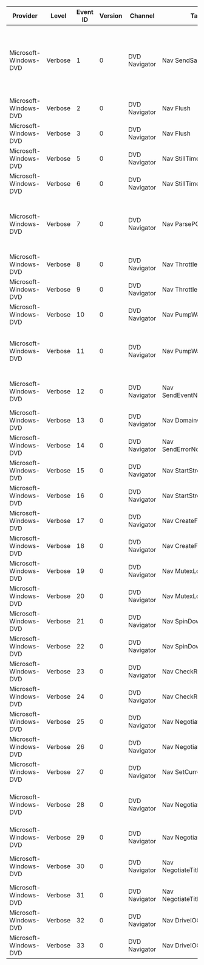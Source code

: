 Provider               |  Level    |  Event ID  |  Version  |  Channel        |  Task                         |  Opcode  |  Keyword  |  Message
-----------------------|-----------|------------|-----------|-----------------|-------------------------------|----------|-----------|----------------------------------------------------------------------------------------------------------------------------------------------------------------------------------------------------
Microsoft-Windows-DVD  |  Verbose  |  1         |  0        |  DVD Navigator  |  Nav SendSample               |          |           |  Nav SendSample Object={Object} treamID={Object} StreamType={StreamID} IsRunning={StreamType} rtTimestamp={IsRunning} rtNow={rtTimestamp} rtAhead={rtNow} SyncPoint={SyncPoint} TimeDisc={TimeDisc}
Microsoft-Windows-DVD  |  Verbose  |  2         |  0        |  DVD Navigator  |  Nav Flush                    |  Start   |           |  Nav BeginFlush object={Object}
Microsoft-Windows-DVD  |  Verbose  |  3         |  0        |  DVD Navigator  |  Nav Flush                    |  Stop    |           |  Nav EndFlush object={Object}
Microsoft-Windows-DVD  |  Verbose  |  5         |  0        |  DVD Navigator  |  Nav StillTimer               |  Start   |           |  Nav StillTimerOn object={Object} time={Duration}
Microsoft-Windows-DVD  |  Verbose  |  6         |  0        |  DVD Navigator  |  Nav StillTimer               |  Stop    |           |  Nav StillTimerOff object={Object} time={Duration}
Microsoft-Windows-DVD  |  Verbose  |  7         |  0        |  DVD Navigator  |  Nav ParsePCI                 |          |           |  Nav ParsePCI object={Object} wStreamID={HaveRun} type={IsRunning} fIsRunning={UsedGetTime} rtStart={SetTimeToNow} rtNow={CellTimeDisc} rtDistAheadOfClock={rtNow}
Microsoft-Windows-DVD  |  Verbose  |  8         |  0        |  DVD Navigator  |  Nav Throttle                 |  Start   |           |  Nav Throttle start object={Object} dur={Duration} max_lat={Max Latency}
Microsoft-Windows-DVD  |  Verbose  |  9         |  0        |  DVD Navigator  |  Nav Throttle                 |  Stop    |           |  Nav Throttle end object={Object}
Microsoft-Windows-DVD  |  Verbose  |  10        |  0        |  DVD Navigator  |  Nav PumpWait                 |  Start   |           |  Nav PumpWait start object={Object} handleMask={HandleMask}
Microsoft-Windows-DVD  |  Verbose  |  11        |  0        |  DVD Navigator  |  Nav PumpWait                 |  Stop    |           |  Nav PumpWait end object={Object} WakeIndex={WakeIndex} Error={LastError} IOIndex={IOIndex} ExtraInfo={ExtraEventInfo}
Microsoft-Windows-DVD  |  Verbose  |  12        |  0        |  DVD Navigator  |  Nav SendEventNotification    |          |           |  Nav SendEventNotification object={Object} type={Type} param1={Param1} param2={Param2}
Microsoft-Windows-DVD  |  Verbose  |  13        |  0        |  DVD Navigator  |  Nav DomainChange             |          |           |  Nav DomainChange object={Object} domain={Domain} VTSN={VTSN}
Microsoft-Windows-DVD  |  Verbose  |  14        |  0        |  DVD Navigator  |  Nav SendErrorNotification    |          |           |  Nav SendErrorNotification object={Object} param1={Param1} param2={Param2}
Microsoft-Windows-DVD  |  Verbose  |  15        |  0        |  DVD Navigator  |  Nav StartStreaming           |  Start   |           |  Nav StartStreamingStart object={Object}
Microsoft-Windows-DVD  |  Verbose  |  16        |  0        |  DVD Navigator  |  Nav StartStreaming           |  Stop    |           |  Nav StartStreamingStop object={Object}
Microsoft-Windows-DVD  |  Verbose  |  17        |  0        |  DVD Navigator  |  Nav CreateFile               |  Start   |           |  Nav CreateFileStart filename={Object}
Microsoft-Windows-DVD  |  Verbose  |  18        |  0        |  DVD Navigator  |  Nav CreateFile               |  Stop    |           |  Nav CreateFileStop hr={Object}
Microsoft-Windows-DVD  |  Verbose  |  19        |  0        |  DVD Navigator  |  Nav MutexLock                |  Start   |           |  Nav MutexLockStart lock={Object}
Microsoft-Windows-DVD  |  Verbose  |  20        |  0        |  DVD Navigator  |  Nav MutexLock                |  Stop    |           |  Nav MutexLockStop lock={Object}
Microsoft-Windows-DVD  |  Verbose  |  21        |  0        |  DVD Navigator  |  Nav SpinDown                 |  Start   |           |  Nav SpinDownStart drive {DriveLetter}
Microsoft-Windows-DVD  |  Verbose  |  22        |  0        |  DVD Navigator  |  Nav SpinDown                 |  Stop    |           |  Nav SpinDownStop hr {hr}
Microsoft-Windows-DVD  |  Verbose  |  23        |  0        |  DVD Navigator  |  Nav CheckRegion              |  Start   |           |  Nav CheckRegionStart obj={Object} drive {CSSEnabled}
Microsoft-Windows-DVD  |  Verbose  |  24        |  0        |  DVD Navigator  |  Nav CheckRegion              |  Stop    |           |  Nav CheckRegionStop obj={Object} hr {hr}
Microsoft-Windows-DVD  |  Verbose  |  25        |  0        |  DVD Navigator  |  Nav NegotiateDiscKey         |  Start   |           |  Nav NegotiateDiscKeyStart obj={Object}
Microsoft-Windows-DVD  |  Verbose  |  26        |  0        |  DVD Navigator  |  Nav NegotiateDiscKey         |  Stop    |           |  Nav NegotiateDiscKeyStop obj={Object} hr {hr}
Microsoft-Windows-DVD  |  Verbose  |  27        |  0        |  DVD Navigator  |  Nav SetCurrentLatency        |          |           |  Nav SetCurrentLatency obj={Object} old {old} attempted {attempted} new {new}
Microsoft-Windows-DVD  |  Verbose  |  28        |  0        |  DVD Navigator  |  Nav NegotiateTitleKey        |  Start   |           |  Nav NegotiateTitleKeyStart obj={Object} size {FileSizeInBlocks} offset {FileOffsetHint} ignoreerrors {IgnoreKeyFailures}
Microsoft-Windows-DVD  |  Verbose  |  29        |  0        |  DVD Navigator  |  Nav NegotiateTitleKey        |  Stop    |           |  Nav NegotiateTitleKeyStop obj={Object} hr {hr}
Microsoft-Windows-DVD  |  Verbose  |  30        |  0        |  DVD Navigator  |  Nav NegotiateTitleKeyStream  |  Start   |           |  Nav NegotiateTitleKeyStreamStart obj={Object} stream {StreamID} sector {Sector}
Microsoft-Windows-DVD  |  Verbose  |  31        |  0        |  DVD Navigator  |  Nav NegotiateTitleKeyStream  |  Stop    |           |  Nav NegotiateTitleKeyStreamStop obj={Object} hr {StreamID}
Microsoft-Windows-DVD  |  Verbose  |  32        |  0        |  DVD Navigator  |  Nav DriveIOCTL               |  Start   |           |  Nav DriveIOCTLStart obj={Object} func {Func} in {In} out {Out}
Microsoft-Windows-DVD  |  Verbose  |  33        |  0        |  DVD Navigator  |  Nav DriveIOCTL               |  Stop    |           |  Nav DriveIOCTLStop obj={Object} hr {hr}